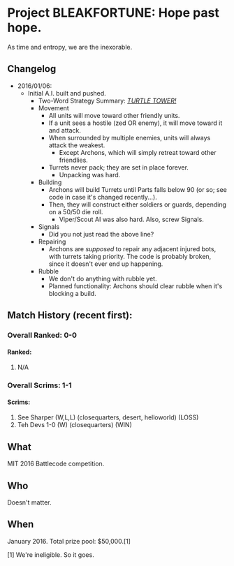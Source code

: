 # Project BLEAKFORTUNE: Hope past hope.

As time and entropy, we are the inexorable.

## Changelog
* 2016/01/06:
  * Initial A.I. built and pushed.
    * Two-Word Strategy Summary: *[TURTLE TOWER!](https://www.youtube.com/watch?v=P96Ne_CkFuQ)*
    * Movement
      * All units will move toward other friendly units.
      * If a unit sees a hostile (zed OR enemy), it will move toward it and attack.
      * When surrounded by multiple enemies, units will always attack the weakest.
        * Except Archons, which will simply retreat toward other friendlies.
      * Turrets never pack; they are set in place forever.
        * Unpacking was hard.
    * Building
      * Archons will build Turrets until Parts falls below 90 (or so; see code in case it's changed recently...).
      * Then, they will construct either soldiers or guards, depending on a 50/50 die roll.
        * Viper/Scout AI was also hard. Also, screw Signals. 
    * Signals
      * Did you not just read the above line?
    * Repairing
      * Archons are _supposed_ to repair any adjacent injured bots, with turrets taking priority. The code is probably broken, since it doesn't ever end up happening.
    * Rubble
      * We don't do anything with rubble yet.
      * Planned functionality: Archons should clear rubble when it's blocking a build.

## Match History (recent first):
### Overall Ranked: 0-0
#### Ranked:
1. N/A

### Overall Scrims: 1-1 
#### Scrims:
1. See Sharper (W,L,L) (closequarters, desert, helloworld) (LOSS)
2. Teh Devs 1-0 (W) (closequarters) (WIN)

## What 

MIT 2016 Battlecode competition.

## Who

Doesn't matter.

## When

January 2016. Total prize pool: $50,000.[1]

[1] We're ineligible. So it goes.
